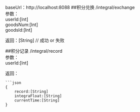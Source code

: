 baseUrl：http://localhost:8088
##积分兑换
/integral/exchange   
参数：   
userId:[Int]   
goodsNum:[Int]  
goodsId:[Int]   
   
返回：[String] // 成功 or 失败


##积分记录
/integral/record   
参数：   
userId:[Int]     
   
返回：   
	
	```json
	{
		record:[String]
		integraFloat:[String]
		currentTime:[String]
    }



